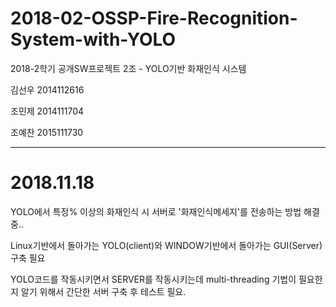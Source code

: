 # 2018-02-OSSP-Fire-Recognition-System-with-YOLO
2018-2학기 공개SW프로젝트 2조 - YOLO기반 화재인식 시스템 

김선우 2014112616

조민제 2014111704

조예찬 2015111730

-------------------------------------------------------

# 2018.11.18
YOLO에서 특정% 이상의 화재인식 시 서버로 '화재인식메세지'를 전송하는 방법 해결중..

Linux기반에서 돌아가는 YOLO(client)와 WINDOW기반에서 돌아가는 GUI(Server)구축 필요

YOLO코드를 작동시키면서 SERVER를 작동시키는데 multi-threading 기법이 필요한지 알기 위해서 간단한 서버 구축 후 테스트 필요.
